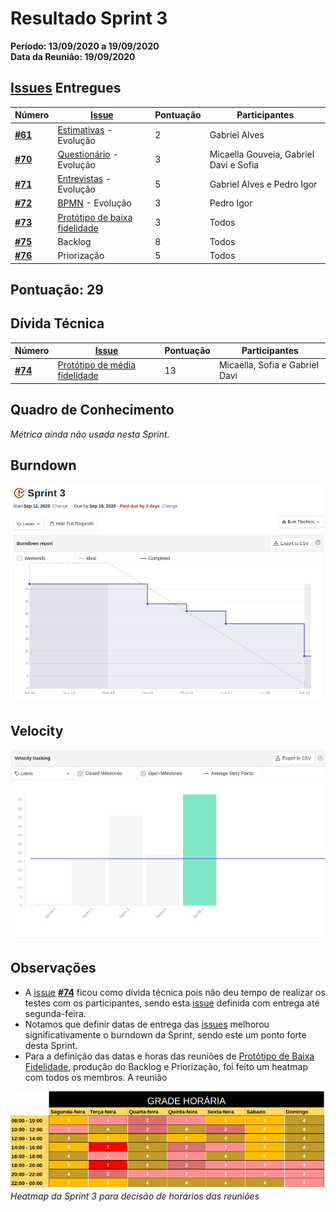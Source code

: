 # Resultado Sprint 3 

**Período: 13/09/2020 a 19/09/2020**<br>
**Data da Reunião: 19/09/2020**

## [Issues](Modeling/objeto?id=Issue) Entregues

| Número | [Issue](Modeling/objeto?id=Issue) | Pontuação | Participantes |
|--------|-----------------------------------|-----------|---------------|
| [**#61**](https://github.com/UnBArqDsw/2020.1_G12_Stock/issues/61) | [Estimativas](Project/Evaluation.md) - Evolução | 2 | Gabriel Alves |
| [**#70**](https://github.com/UnBArqDsw/2020.1_G12_Stock/issues/70) | [Questionário](Elicitation/Questionario.md) - Evolução | 3 | Micaella Gouveia, Gabriel Davi e Sofia |
| [**#71**](https://github.com/UnBArqDsw/2020.1_G12_Stock/issues/71) | [Entrevistas](Elicitation/Entrevista.md) - Evolução | 5 | Gabriel Alves e Pedro Igor |
| [**#72**](https://github.com/UnBArqDsw/2020.1_G12_Stock/issues/72) | [BPMN](Project/ModelagemBPMN.md) - Evolução | 3 | Pedro Igor |
| [**#73**](https://github.com/UnBArqDsw/2020.1_G12_Stock/issues/73) | [Protótipo de baixa fidelidade](Product/PrototipoBaixa.md) | 3 | Todos |
| [**#75**](https://github.com/UnBArqDsw/2020.1_G12_Stock/issues/75) | Backlog | 8 | Todos |
| [**#76**](https://github.com/UnBArqDsw/2020.1_G12_Stock/issues/76) | Priorização | 5 | Todos |


## Pontuação: 29 

## Dívida Técnica
| Número | [Issue](Modeling/objeto?id=Issue) | Pontuação | Participantes |
|--------|-----------------------------------|-----------|---------------|
| [**#74**](https://github.com/UnBArqDsw/2020.1_G12_Stock/issues/74) | [Protótipo de média fidelidade](Product/PrototipoMedia.md) | 13 | Micaella, Sofia e Gabriel Davi |

## Quadro de Conhecimento
*Métrica ainda não usada nesta Sprint.*

## Burndown
![burndown 3](../../assets/img/Sprints/metricas/burndownS3.png)

## Velocity
![velocity 3](../../assets/img/Sprints/metricas/velocityS3.png)

## Observações
* A [issue](Modeling/objeto?id=Issue) [**#74**](https://github.com/UnBArqDsw/2020.1_G12_Stock/issues/74) ficou como dívida técnica pois não deu tempo de realizar os testes com os participantes, sendo esta [issue](Modeling/objeto?id=Issue) definida com entrega até segunda-feira.
* Notamos que definir datas de entrega das [issues](Modeling/objeto?id=Issue) melhorou significativamente o burndown da Sprint, sendo este um ponto forte desta Sprint.
* Para a definição das datas e horas das reuniões de [Protótipo de Baixa Fidelidade](../../Product/PrototipoBaixa.md), produção do Backlog e Priorização, foi feito um heatmap com todos os membros. A reunião

![heatmap sprint 3](../../assets/img/Sprints/heatmapSprint3.png)
*Heatmap da Sprint 3 para decisão de horários das reuniões*

